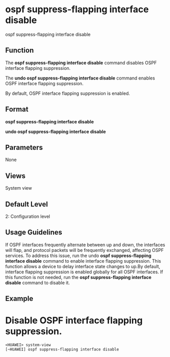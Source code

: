 ospf suppress-flapping interface disable
========================================

ospf suppress-flapping interface disable

Function
--------



The **ospf suppress-flapping interface disable** command disables OSPF interface flapping suppression.

The **undo ospf suppress-flapping interface disable** command enables OSPF interface flapping suppression.



By default, OSPF interface flapping suppression is enabled.


Format
------

**ospf suppress-flapping interface disable**

**undo ospf suppress-flapping interface disable**


Parameters
----------

None

Views
-----

System view


Default Level
-------------

2: Configuration level


Usage Guidelines
----------------

If OSPF interfaces frequently alternate between up and down, the interfaces will flap, and protocol packets will be frequently exchanged, affecting OSPF services. To address this issue, run the undo **ospf suppress-flapping interface disable** command to enable interface flapping suppression. This function allows a device to delay interface state changes to up.By default, interface flapping suppression is enabled globally for all OSPF interfaces. If this function is not needed, run the **ospf suppress-flapping interface disable** command to disable it.


Example
-------

# Disable OSPF interface flapping suppression.
```
<HUAWEI> system-view
[~HUAWEI] ospf suppress-flapping interface disable

```